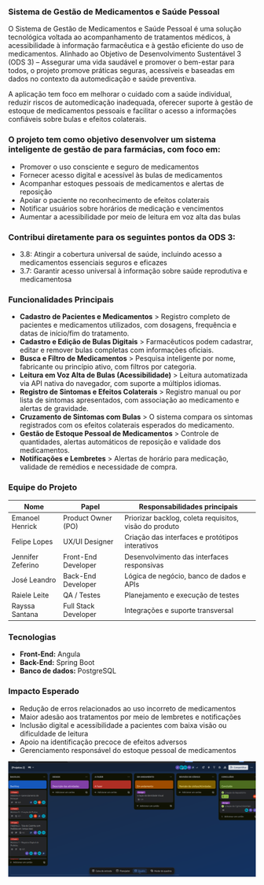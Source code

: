 ### Sistema de Gestão de Medicamentos e Saúde Pessoal

O Sistema de Gestão de Medicamentos e Saúde Pessoal é uma solução tecnológica voltada ao acompanhamento de tratamentos médicos, à acessibilidade à informação farmacêutica e à gestão eficiente do uso de medicamentos. Alinhado ao Objetivo de Desenvolvimento Sustentável 3 (ODS 3) – Assegurar uma vida saudável e promover o bem-estar para todos, o projeto promove práticas seguras, acessíveis e baseadas em dados no contexto da automedicação e saúde preventiva.

A aplicação tem foco em melhorar o cuidado com a saúde individual, reduzir riscos de automedicação inadequada, oferecer suporte à gestão de estoque de medicamentos pessoais e facilitar o acesso a informações confiáveis sobre bulas e efeitos colaterais.

### O projeto tem como objetivo desenvolver um sistema inteligente de gestão de para farmácias, com foco em:

- Promover o uso consciente e seguro de medicamentos
- Fornecer acesso digital e acessível às bulas de medicamentos
- Acompanhar estoques pessoais de medicamentos e alertas de reposição
- Apoiar o paciente no reconhecimento de efeitos colaterais
- Notificar usuários sobre horários de medicação e vencimentos
- Aumentar a acessibilidade por meio de leitura em voz alta das bulas

### Contribui diretamente para os seguintes pontos da ODS 3:

- 3.8: Atingir a cobertura universal de saúde, incluindo acesso a medicamentos essenciais seguros e eficazes
- 3.7: Garantir acesso universal à informação sobre saúde reprodutiva e medicamentosa

### Funcionalidades Principais

- **Cadastro de Pacientes e Medicamentos** > Registro completo de pacientes e medicamentos utilizados, com dosagens, frequência e datas de início/fim do tratamento.
- **Cadastro e Edição de Bulas Digitais** > Farmacêuticos podem cadastrar, editar e remover bulas completas com informações oficiais.
- **Busca e Filtro de Medicamentos** > Pesquisa inteligente por nome, fabricante ou princípio ativo, com filtros por categoria.
- **Leitura em Voz Alta de Bulas (Acessibilidade)** > Leitura automatizada via API nativa do navegador, com suporte a múltiplos idiomas.
- **Registro de Sintomas e Efeitos Colaterais** > Registro manual ou por lista de sintomas apresentados, com associação ao medicamento e alertas de gravidade.
- **Cruzamento de Sintomas com Bulas** > O sistema compara os sintomas registrados com os efeitos colaterais esperados do medicamento.
- **Gestão de Estoque Pessoal de Medicamentos** > Controle de quantidades, alertas automáticos de reposição e validade dos medicamentos.
- **Notificações e Lembretes** > Alertas de horário para medicação, validade de remédios e necessidade de compra.

### Equipe do Projeto
 
| Nome                  | Papel                | Responsabilidades principais                           |
| --------------------- | -------------------- | ------------------------------------------------------ |
| Emanoel Henrick       | Product Owner (PO)   | Priorizar backlog, coleta requisitos, visão do produto |
| Felipe Lopes          | UX/UI Designer       | Criação das interfaces e protótipos interativos        |
| Jennifer Zeferino     | Front-End Developer  | Desenvolvimento das interfaces responsivas             |
| José Leandro          | Back-End Developer   | Lógica de negócio, banco de dados e APIs               |
| Raiele Leite          | QA / Testes          | Planejamento e execução de testes                      |
| Rayssa Santana        | Full Stack Developer | Integrações e suporte transversal                      |

### Tecnologias

- **Front-End:** Angula
- **Back-End:** Spring Boot
- **Banco de dados:** PostgreSQL

### Impacto Esperado

- Redução de erros relacionados ao uso incorreto de medicamentos
- Maior adesão aos tratamentos por meio de lembretes e notificações
- Inclusão digital e acessibilidade a pacientes com baixa visão ou dificuldade de leitura
- Apoio na identificação precoce de efeitos adversos
- Gerenciamento responsável do estoque pessoal de medicamentos

![print](https://github.com/RayssaRR/ChefOS/blob/219c2f04474ca80b7fb89a91f2fa497c1fcf478b/Screenshot%20from%202025-09-10%2021-40-42.png)
